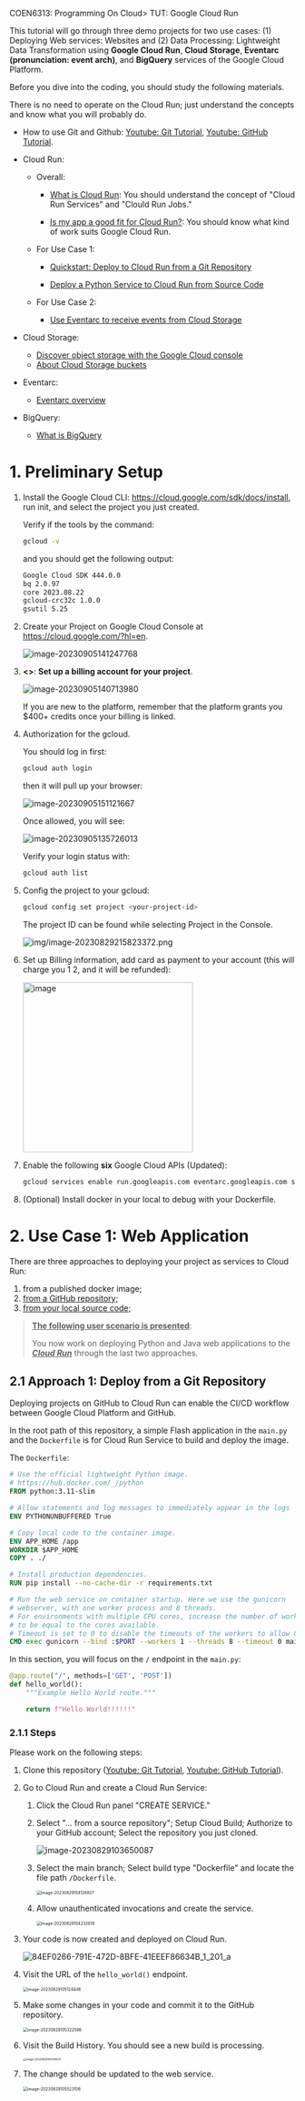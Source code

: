 COEN6313: Programming On Cloud> TUT: Google Cloud Run

This tutorial will go through three demo projects for two use cases: (1) Deploying Web services: Websites and (2) Data Processing: Lightweight Data Transformation using **Google Cloud Run**, **Cloud Storage**, **Eventarc (pronunciation: event arch)**, and **BigQuery** services of the Google Cloud Platform.

Before you dive into the coding, you should study the following materials.

There is no need to operate on the Cloud Run; just understand the concepts and know what you will probably do.

- How to use Git and Github: [Youtube: Git Tutorial](https://www.youtube.com/watch?v=8JJ101D3knE&t=3s), [Youtube: GitHub Tutorial](https://www.youtube.com/watch?v=tRZGeaHPoaw).

- Cloud Run:

  - Overall:

    - [What is Cloud Run](https://cloud.google.com/run/docs/overview/what-is-cloud-run): You should understand the concept of "Cloud Run Services" and "Clould Run Jobs."

    - [Is my app a good fit for Cloud Run?](https://cloud.google.com/run/docs/fit-for-run): You should know what kind of work suits Google Cloud Run.

  - For Use Case 1:

    - [Quickstart: Deploy to Cloud Run from a Git Repository](https://cloud.google.com/run/docs/quickstarts/deploy-continuously#cloudrun_deploy_continuous_code-python)

    - [Deploy a Python Service to Cloud Run from Source Code](https://cloud.google.com/run/docs/quickstarts/build-and-deploy/deploy-python-service)

  - For Use Case 2:
    - [Use Eventarc to receive events from Cloud Storage](https://cloud.google.com/run/docs/tutorials/eventarc)

- Cloud Storage:
  - [Discover object storage with the Google Cloud console](https://cloud.google.com/storage/docs/discover-object-storage-console)
  - [About Cloud Storage buckets](https://cloud.google.com/storage/docs/buckets)
- Eventarc:
  - [Eventarc overview](https://cloud.google.com/eventarc/docs/overview)
- BigQuery:
  - [What is BigQuery](https://cloud.google.com/bigquery/docs/introduction)

# 1. Preliminary Setup

1. Install the Google Cloud CLI: https://cloud.google.com/sdk/docs/install, run init, and select the project you just created.

   Verify if the tools by the command:

   ```bash
   gcloud -v
   ```

   and you should get the following output:

   ```bash
   Google Cloud SDK 444.0.0
   bq 2.0.97
   core 2023.08.22
   gcloud-crc32c 1.0.0
   gsutil 5.25
   ```

2. Create your Project on Google Cloud Console at https://cloud.google.com/?hl=en.

   ![image-20230905141247768](img/image-20230905141247768.png)

3. **<<IMPORTANT>>**: **Set up a billing account for your project**.

   ![image-20230905140713980](img/image-20230905140713980.png)

   If you are new to the platform, remember that the platform grants you $400+ credits once your billing is linked.

4. Authorization for the gcloud.

   You should log in first:

   ```bash
   gcloud auth login
   ```

   then it will pull up your browser:

   ![image-20230905151121667](img/image-20230905151121667.png)

   Once allowed, you will see:

   ![image-20230905135726013](img/image-20230905135726013.png)

   Verify your login status with:

   ```bash
   gcloud auth list
   ```

5. Config the project to your gcloud:

   ```bash
   gcloud config set project <your-project-id>
   ```

   The project ID can be found while selecting Project in the Console.

   ![img/image-20230829215823372.png](img/image-20230829215823372.png)

6. Set up Billing information, add card as payment to your account (this will charge you 1$~2$, and it will be refunded):

   <img width="299" alt="image" src="https://github.com/youyinnn/cloud_run_tut/assets/23525754/e42e2861-8db4-44ec-be21-86dcae38c0a3">


7. Enable the following **six** Google Cloud APIs (Updated):

   ```bash
   gcloud services enable run.googleapis.com eventarc.googleapis.com storage.googleapis.com cloudbuild.googleapis.com iam.googleapis.com iamcredentials.googleapis.com
   ```

8. (Optional) Install docker in your local to debug with your Dockerfile.

# 2. Use Case 1: Web Application

There are three approaches to deploying your project as services to Cloud Run:

1. from a published docker image;
2. <u>from a GitHub repository;</u>
3. <u>from your local source code;</u>

> **<u>The following user scenario is presented</u>**: 
>
> You now work on deploying Python and Java web applications to the **<u>*Cloud Run*</u>** through the last two approaches.



## 2.1 Approach 1: Deploy from a Git Repository

Deploying projects on GitHub to Cloud Run can enable the CI/CD workflow between Google Cloud Platform and GitHub.

In the root path of this repository, a simple Flash application in the `main.py` and the `Dockerfile` is for Cloud Run Service to build and deploy the image.

The `Dockerfile`:

```dockerfile
# Use the official lightweight Python image.
# https://hub.docker.com/_/python
FROM python:3.11-slim

# Allow statements and log messages to immediately appear in the logs
ENV PYTHONUNBUFFERED True

# Copy local code to the container image.
ENV APP_HOME /app
WORKDIR $APP_HOME
COPY . ./

# Install production dependencies.
RUN pip install --no-cache-dir -r requirements.txt

# Run the web service on container startup. Here we use the gunicorn
# webserver, with one worker process and 8 threads.
# For environments with multiple CPU cores, increase the number of workers
# to be equal to the cores available.
# Timeout is set to 0 to disable the timeouts of the workers to allow Cloud Run to handle instance scaling.
CMD exec gunicorn --bind :$PORT --workers 1 --threads 8 --timeout 0 main:app

```

In this section, you will focus on the `/` endpoint in the `main.py`:

```python
@app.route("/", methods=['GET', 'POST'])
def hello_world():
    """Example Hello World route."""

    return f"Hello World!!!!!!"
```

### 2.1.1 Steps

Please work on the following steps:

1. Clone this repository ([Youtube: Git Tutorial](https://www.youtube.com/watch?v=8JJ101D3knE&t=3s), [Youtube: GitHub Tutorial](https://www.youtube.com/watch?v=tRZGeaHPoaw)).

2. Go to Cloud Run and create a Cloud Run Service:

   1. Click the Cloud Run panel "CREATE SERVICE."

   2. Select "... from a source repository"; Setup Cloud Build; Authorize to your GitHub account; Select the repository you just cloned.

      ![image-20230829103650087](img/image-20230829103650087.png)

   3. Select the main branch; Select build type "Dockerfile" and locate the file path `/Dockerfile`.

      <img src="img/image-20230829104126827.png" alt="image-20230829104126827" style="zoom:50%;" />

   4. Allow unauthenticated invocations and create the service.

      <img src="img/image-20230829104232619.png" alt="image-20230829104232619" style="zoom:50%;" />

3. Your code is now created and deployed on Cloud Run.

   ![84EF0266-791E-472D-8BFE-41EEEF86634B_1_201_a](img/84EF0266-791E-472D-8BFE-41EEEF86634B_1_201_a.jpeg)

4. Visit the URL of the `hello_world()` endpoint.

   <img src="img/image-20230829105124446.png" alt="image-20230829105124446" style="zoom:50%;" />

5. Make some changes in your code and commit it to the GitHub repository.

   <img src="img/image-20230829105322586.png" alt="image-20230829105322586" style="zoom:50%;" />

6. Visit the Build History. You should see a new build is processing.

   <img src="img/image-20230829105418670.png" alt="image-20230829105418670" style="zoom: 33%;" />

7. The change should be updated to the web service.

   <img src="img/image-20230829105523106.png" alt="image-20230829105523106" style="zoom: 50%;" />


